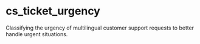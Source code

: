 # cs_ticket_urgency
 Classifying the urgency of multilingual customer support requests to better handle urgent situations.
